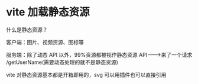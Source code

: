 # vite 加载静态资源

什么是静态资源？

客户端：图片、视频资源、图标等

服务端：除了动态 API 以外，99%资源都被视作静态资源 API--->来了一个请求 /getUserName(需要动态处理的就不是静态资源)

vite 对静态资源基本都是开箱即用的，svg 可以用插件也可以直接引用
